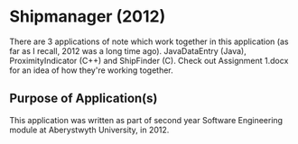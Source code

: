 # Shipmanager (2012)

There are 3 applications of note which work together in this application (as far as I recall, 2012 was a long time ago). JavaDataEntry (Java), ProximityIndicator (C++) and ShipFinder (C). Check out Assignment 1.docx for an idea of how they're working together.

## Purpose of Application(s)

This application was written as part of second year Software Engineering module at Aberystwyth University, in 2012.